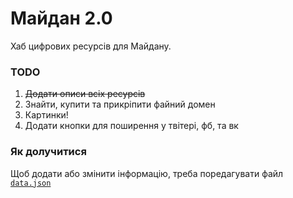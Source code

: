 Майдан 2.0
==========

Хаб цифрових ресурсів для Майдану.

### TODO

  1. ~~Додати описи всіх ресурсів~~
  2. Знайти, купити та прикріпити файний домен
  3. Картинки!
  4. Додати кнопки для поширення у твітері, фб, та вк

### Як долучитися
Щоб додати або змінити інформацію, треба поредагувати файл [`data.json`](https://github.com/maidan-next/maidan-2.0/blob/gh-pages/data.json)
